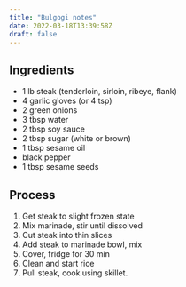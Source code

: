 ```yaml
---
title: "Bulgogi notes"
date: 2022-03-18T13:39:58Z
draft: false
---
```


## Ingredients

* 1 lb steak (tenderloin, sirloin, ribeye, flank)
* 4 garlic gloves (or 4 tsp)
* 2 green onions
* 3 tbsp water
* 2 tbsp soy sauce
* 2 tbsp sugar (white or brown)
* 1 tbsp sesame oil
* black pepper
* 1 tbsp sesame seeds

## Process

1. Get steak to slight frozen state
2. Mix marinade, stir until dissolved
3. Cut steak into thin slices
4. Add steak to marinade bowl, mix
5. Cover, fridge for 30 min
6. Clean and start rice
7. Pull steak, cook using skillet.